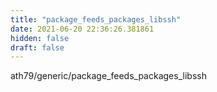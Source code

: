 ```yaml
---
title: "package_feeds_packages_libssh"
date: 2021-06-20 22:36:26.381861
hidden: false
draft: false
---
```


ath79/generic/package_feeds_packages_libssh

